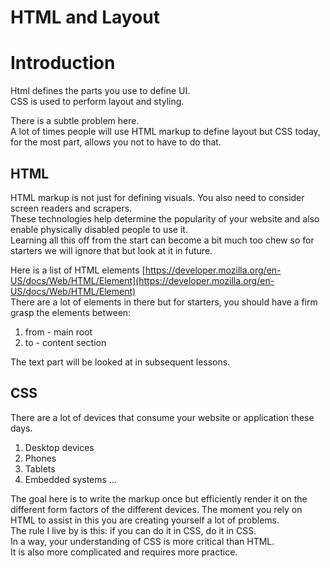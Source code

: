 # HTML and Layout

# Introduction
Html defines the parts you use to define UI.  
CSS is used to perform layout and styling.  

There is a subtle problem here.  
A lot of times people will use HTML markup to define layout but CSS today, for the most part, allows you not to have to do that.

## HTML
HTML markup is not just for defining visuals. 
You also need to consider screen readers and scrapers.  
These technologies help determine the popularity of your website and also enable physically disabled people to use it.  
Learning all this off from the start can become a bit much too chew so for starters we will ignore that but look at it in future.

Here is a list of HTML elements
[https://developer.mozilla.org/en-US/docs/Web/HTML/Element](https://developer.mozilla.org/en-US/docs/Web/HTML/Element)  
There are a lot of elements in there but for starters, you should have a firm grasp the elements between:

1. from - main root
1. to - content section

The text part will be looked at in subsequent lessons. 

## CSS
There are a lot of devices that consume your website or application these days.  

1. Desktop devices
1. Phones
1. Tablets
1. Embedded systems ...

The goal here is to write the markup once but efficiently render it on the different form factors of the different devices.
The moment you rely on HTML to assist in this you are creating yourself a lot of problems.  
The rule I live by is this: if you can do it in CSS, do it in CSS.  
In a way, your understanding of CSS is more critical than HTML.  
It is also more complicated and requires more practice.
